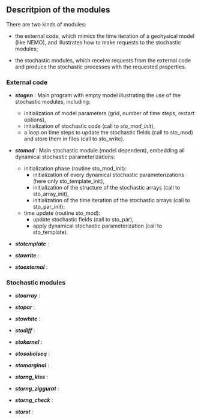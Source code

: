 ## Descritpion of the modules

There are two kinds of modules:

- the external code, which mimics the time iteration of a geohysical model (like NEMO),
and illustrates how to make requests to the stochastic modules;

- the stochastic modules, which receive requests from the external code
and produce the stochastic processes with the requested properties.

### External code

- **_stogen_** :
    Main program with empty model illustrating the use of the stochastic modules, including:
    - initialization of model parameters (grid, number of time steps, restart options),
    - initialization of stochastic code (call to _sto_mod_init_),
    - a loop on time steps to update the stochastic fields (call to sto_mod)
      and store them in files (call to sto_write).

- **_stomod_** :
    Main stochastic module (model dependent),
    embedding all dynamical stochastic parameterizations:
    - initialization phase (routine sto_mod_init):
      - initialization of every dynamical stochastic parameterizations (here only sto_template_init),
      - initialization of the structure of the stochastic arrays (call to sto_array_init),
      - initialization of the time iteration of the stochastic arrays (call to sto_par_init);
    - time update (routine sto_mod):
      - update stochastic fields (call to sto_par),
      - apply dynamical stochastic parameterization (call to sto_template).
    

- **_stotemplate_** :

- **_stowrite_** :

- **_stoexternal_** :

### Stochastic modules

- **_stoarray_** :

- **_stopar_** :

- **_stowhite_** :

- **_stodiff_** :

- **_stokernel_** :

- **_stosobolseq_** :

- **_stomarginal_** :

- **_storng_kiss_** :

- **_storng_ziggurat_** :

- **_storng_check_** :

- **_storst_** :
